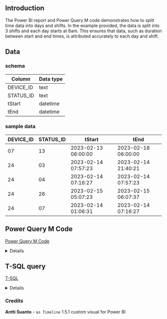 ## Introduction
The Power BI report and Power Query M code demonstrates how to split time data into days and shifts. In the example provided, the data is split into 3 shifts and each day starts at 6am. This ensures that data, such as duration between start and end times, is attributed accurately to each day and shift.

## Data
### schema
| Column        | Data type     |
| ------------- | ------------- |
| DEVICE_ID     | text          |
| STATUS_ID     | text          |
| tStart        | datetime      |
| tEnd          | datetime      |

### sample data
| DEVICE_ID     | STATUS_ID     | tStart        | tEnd          |
| ------------- | ------------- | ------------- | ------------- |
| 07            | 13            | 2023-02-13 06:00:00 | 2023-02-18 06:00:00 |
| 24            | 03            | 2023-02-14 07:57:23 | 2023-02-14 21:40:21 |
| 24            | 04            | 2023-02-14 07:16:27 | 2023-02-14 07:57:23 |
| 24            | 26            | 2023-02-15 05:07:23 | 2023-02-15 06:07:37 |
| 24            | 07            | 2023-02-14 01:06:31 | 2023-02-14 07:16:27 |
    
## Power Query M Code
[Power Query M Code](Power_Query_M_Code.txt)

<details>
    <summary>Details</summary>

#### 1. Load Data
```m
let
    Source = #"Device Status (Raw Data)",
```
#### 2. Add Total Shift Start
Identify the start of the first shift associated with each event.
```m
#"Added TotalShiftStart" = Table.AddColumn(Source, "TotalShiftStart", each 
    let result =
        if varStartTime >= #time(6, 0, 0) and varStartTime <#time(14, 0, 0) then #duration(0, 6, 0, 0)
        else if varStartTime >= #time(14, 0, 0) and varStartTime < #time(22, 0, 0) then #duration(0, 14, 0, 0)
        else if varStartTime >= #time(22, 0, 0) then #duration (0, 22, 0, 0)
        else if varStartTime < #time(6, 0, 0) then #duration(0, 22, 0, 0) - #duration(1, 0, 0, 0)
        else "error",

        varStartTime = DateTime.Time([tStart])

        in DateTime.From(Date.From([tStart])) + result, type datetime
    ),
```
#### 3. Add Total Shift End
Identify the end of the last shift associated with each event.
```m
#"Added TotalShiftEnd" = Table.AddColumn(#"Added TotalShiftStart", "TotalShiftEnd", each 
    let result =
        if varEndTime >= #time(6, 0, 0) and varEndTime < #time(14, 0, 0) then #duration(0, 14, 0, 0)
        else if varEndTime >= #time(14, 0, 0) and varEndTime < #time(22, 0, 0) then #duration(0, 22, 0, 0)
        else if varEndTime >= #time(22, 0, 0) then #duration(1, 6, 0, 0)
        else if varEndTime < #time(6, 0, 0) then #duration(0, 6, 0, 0)
        else "error",

        varEndTime = DateTime.Time([tEnd])

        in DateTime.From(Date.From([tEnd])) + result, type datetime
    ),
```
#### 4. Split Data into 3 shifts
This step creates a list for each row.
##### List.DateTimes syntax:
```m
List.DateTimes(start as datetime, count as number, step as duration) as list
```
```m
#"Added ShiftStart" = Table.AddColumn(#"Added TotalShiftEnd", "ShiftStart", each 
        List.DateTimes(
            [TotalShiftStart],
            Duration.TotalHours([TotalShiftEnd]-[TotalShiftStart])/8,
            #duration(0, 8, 0, 0)
        )
    ),
```
#### 5. Expand the lists into rows & change to datetime
```m
#"Expanded ShiftStart" = Table.ExpandListColumn(#"Added ShiftStart", "ShiftStart"),
#"Changed ShiftStart Type" = Table.TransformColumnTypes(#"Expanded ShiftStart",{{"ShiftStart", type datetime}}),
```
#### 6. Add Shift End
```m
#"Added ShiftEnd" = Table.AddColumn(#"Changed ShiftStart Type", "ShiftEnd", each
        [ShiftStart] + #duration(0, 8, 0, 0), type datetime
    ),
```
#### 7. Add Start and End
```m
#"Added Start" = Table.AddColumn(#"Added ShiftEnd", "Start", each List.Max({[tStart], [ShiftStart]}), type datetime),
#"Added End" = Table.AddColumn(#"Added Start", "End", each List.Min({[tEnd], [ShiftEnd]}), type datetime),
```
#### 8. Calculate Duration
```m
#"Added Duration" = Table.AddColumn(#"Added End", "Duration", each Duration.TotalHours([End] - [Start]), type number),
```
#### 8. Add Date
Since each starts at 6am, a date column is created from the ShiftStart column. This can be linked to a Calendar table.
```m
#"Inserted Date" = Table.AddColumn(#"Added Duration", "Date", each DateTime.Date([ShiftStart]), type date),
```
#### 9. Add Shift Number
```m
#"Added ShiftNumber" = Table.AddColumn(#"Inserted Date", "ShiftNumber", each 
    let result =
        if varShiftStart = #time(6, 0, 0) then 1
        else if varShiftStart = #time(14, 0, 0) then 2
        else if varShiftStart = #time(22, 0, 0) then 3
        else "error",

        varShiftStart = DateTime.Time([ShiftStart])

        in result, Int64.Type
    )
```
#### 10. End of M code
```
in
    #"Added ShiftNumber"
```
</details>

## T-SQL query
[T-SQL](Spit_Timeline.sql)

<details>
    <summary>Details</summary>

#### 1. ShiftBoundaries_CTE
Identify the boudaries of shifts for each event.
```tsql
WITH ShiftBoundaries_CTE as (
SELECT
    ROW_NUMBER() OVER (ORDER BY DEVICE_ID, tStart) as ID 
    , DEVICE_ID
    , STATUS_ID
    , tStart
    , tEnd
    , CASE
        WHEN CAST(tStart as time) >= '06:00' AND CAST(tStart as time) < '14:00' THEN DATEADD(hour, 6, CAST(CAST(tStart as date) as datetime))
        WHEN CAST(tStart as time) >= '14:00' AND CAST(tStart as time) < '22:00' THEN DATEADD(hour, 14, CAST(CAST(tStart as date) as datetime))
        WHEN CAST(tStart as time) >= '22:00' THEN DATEADD(hour, 22, CAST(CAST(tStart as date) as datetime))
        WHEN CAST(tStart as time) < '06:00' THEN DATEADD(hour, 22, CAST(CAST(tStart - 1 as date) as datetime))
    END as TotalShiftStart
    , CASE
        WHEN CAST(tEnd as time) >= '06:00' AND CAST(tEnd as time) < '14:00' THEN DATEADD(hour, 14, CAST(CAST(tEnd as date) as datetime))
        WHEN CAST(tEnd as time) >= '14:00' AND CAST(tEnd as time) < '22:00' THEN DATEADD(hour, 22, CAST(CAST(tEnd as date) as datetime))
        WHEN CAST(tEnd as time) >= '22:00' THEN DATEADD(hour, 6, CAST(CAST(tEnd + 1 as date) as datetime))
        WHEN CAST(tEnd as time) < '06:00' THEN DATEADD(hour, 6, CAST(CAST(tEnd as date) as datetime))
    END as TotalShiftEnd
FROM 
	Timeline
)
```
</details>

### Credits
**Antti Suanto** - `as Timeline` 1.5.1 custom visual for Power BI
